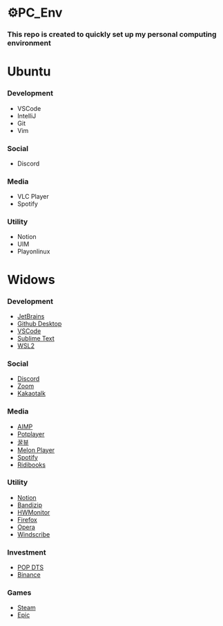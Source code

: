 # ⚙️PC_Env
### This repo is created to quickly set up my personal computing environment

# Ubuntu
### Development
- VSCode
- IntelliJ
- Git
- Vim

### Social
- Discord

### Media
- VLC Player
- Spotify

### Utility
- Notion
- UIM 
- Playonlinux

# Widows
### Development
- [JetBrains](https://www.jetbrains.com/ko-kr/)
- [Github Desktop](https://desktop.github.com/)
- [VSCode](https://code.visualstudio.com/)
- [Sublime Text](https://www.sublimetext.com/) 
- [WSL2](https://languidcat.tistory.com/136?category=458632) 

### Social
- [Discord](https://discord.com/) 
- [Zoom](https://zoom.us/) 
- [Kakaotalk](https://www.kakaocorp.com/page/service/service/KakaoTalk)

### Media
- [AIMP](https://www.aimp.ru/)
- [Potplayer](https://tv.kakao.com/guide/potplayer) 
- [꿀뷰](https://kr.bandisoft.com/honeyview/) 
- [Melon Player](https://www.melon.com/) 
- [Spotify](https://www.spotify.com/kr-ko/) 
- [Ridibooks](https://ridibooks.com/support/app/download) 

### Utility
- [Notion](https://www.notion.so/ko-kr/desktop) 
- [Bandizip](https://kr.bandisoft.com/bandizip/) 
- [HWMonitor](https://www.cpuid.com/softwares/hwmonitor.html) 
- [Firefox](https://www.mozilla.org/ko/firefox/browsers/) 
- [Opera](https://www.opera.com/ko/download#opera-browser) 
- [Windscribe](https://kor.windscribe.com/download) 

### Investment
- [POP DTS](https://www.samsungpop.com/?MENU_CODE=M1454053749140) 
- [Binance](https://www.binance.com/en/download) 

### Games
- [Steam](https://store.steampowered.com/about/)
- [Epic](https://www.epicgames.com/store/ko/)
